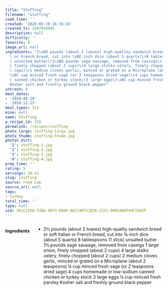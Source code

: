 ```yaml
---
title: "Stuffing"
filename: "stuffing"
cook_time: ''
created: '2020-08-19 16:36:35'
created_ts: 1597854995
description: null
difficulty: ''
favorite: 0
image_url: null
ingredients: "2\xBD pounds (about 2 loaves) high-quality sandwich bread or soft Italian\
  \ or French bread, cut into \xBE-inch dice (about 5 quarts)\r8 tablespoons (1 stick)\
  \ unsalted butter\r1\xBD pounds sage sausage, removed from casings\r1 large onion,\
  \ finely chopped (about 2 cups)\r4 large stalks celery, finely chopped (about 2\
  \ cups)\r2 medium cloves garlic, minced or grated on a Microplane (about 2 teaspoons)\r\
  \xBC cup minced fresh sage (or 2 teaspoons dried sage)\r4 cups homemade or low-sodium\
  \ canned chicken or turkey stock\r3 large eggs\r\xBC cup minced fresh parsley\r\
  Kosher salt and freshly ground black pepper"
intrash: 0
meal_dates:
- '2020-08-20'
- '2020-11-25'
meal_types: 3|3
mine: null
name: Stuffing
p_recipe_id: 316
permalink: /recipes/stuffing
photo_large: stuffing-large.jpg
photo_thumb: stuffing-thumb.jpg
photos_dict:
  '1': stuffing-1.jpg
  '2': stuffing-2.jpg
  '3': stuffing-3.jpg
  '4': stuffing-4.jpg
prep_time: ''
rating: 5
servings: 10-12
slug: stuffing
source: Food Lab
source_url: null
tags:
- turkey
total_time: ''
type: null
uid: 361C126A-71BA-4EF3-89A9-AEC190712B26-2241-0001908744F256EF
---
```

<div class="large-8 medium-7 columns" id="writeup">	</div><!-- #writeup -->
</div><!-- #row-one -->
<div class="row" id="row-two">	<div class="medium-4 small-5 columns" id="ingredients"><h4>Ingredients</h4><div class="box box-ingredients content"><ul>
<li>2½ pounds (about 2 loaves) high-quality sandwich bread or soft Italian or French bread, cut into ¾-inch dice (about 5 quarts)
8 tablespoons (1 stick) unsalted butter
1½ pounds sage sausage, removed from casings
1 large onion, finely chopped (about 2 cups)
4 large stalks celery, finely chopped (about 2 cups)
2 medium cloves garlic, minced or grated on a Microplane (about 2 teaspoons)
¼ cup minced fresh sage (or 2 teaspoons dried sage)
4 cups homemade or low-sodium canned chicken or turkey stock
3 large eggs
¼ cup minced fresh parsley
Kosher salt and freshly ground black pepper</li>
</ul>
</div>	</div>	<div class="medium-6 small-7 columns" id="directions">	</div>